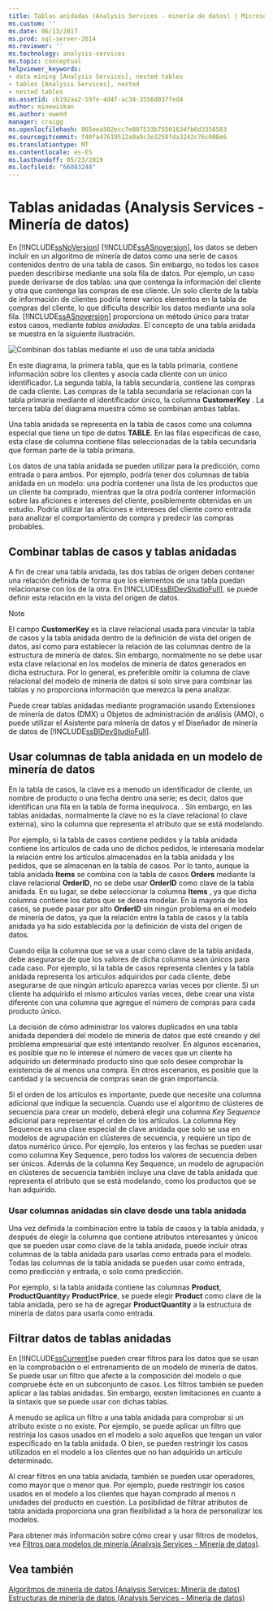 ```yaml
---
title: Tablas anidadas (Analysis Services - minería de datos) | Microsoft Docs
ms.custom: ''
ms.date: 06/13/2017
ms.prod: sql-server-2014
ms.reviewer: ''
ms.technology: analysis-services
ms.topic: conceptual
helpviewer_keywords:
- data mining [Analysis Services], nested tables
- tables [Analysis Services], nested
- nested tables
ms.assetid: cb192aa2-597e-4d4f-ac34-3556d037fed4
author: minewiskan
ms.author: owend
manager: craigg
ms.openlocfilehash: 865eea502ecc7e807533b75501634fb6d3356583
ms.sourcegitcommit: f40fa47619512a9a9c3e3258fda3242c76c008e6
ms.translationtype: MT
ms.contentlocale: es-ES
ms.lasthandoff: 05/23/2019
ms.locfileid: "66083248"
---
```

# <a name="nested-tables-analysis-services---data-mining"></a>Tablas anidadas (Analysis Services - Minería de datos)
  En [!INCLUDE[ssNoVersion](../../includes/ssnoversion-md.md)] [!INCLUDE[ssASnoversion](../../includes/ssasnoversion-md.md)], los datos se deben incluir en un algoritmo de minería de datos como una serie de casos contenidos dentro de una tabla de casos. Sin embargo, no todos los casos pueden describirse mediante una sola fila de datos. Por ejemplo, un caso puede derivarse de dos tablas: una que contenga la información del cliente y otra que contenga las compras de ese cliente. Un solo cliente de la tabla de información de clientes podría tener varios elementos en la tabla de compras del cliente, lo que dificulta describir los datos mediante una sola fila. [!INCLUDE[ssASnoversion](../../includes/ssasnoversion-md.md)] proporciona un método único para tratar estos casos, mediante *tablas anidadas*. El concepto de una tabla anidada se muestra en la siguiente ilustración.  
  
 ![Combinan dos tablas mediante el uso de una tabla anidada](../media/nested-tables.gif "dos tablas se combinan mediante una tabla anidada")  
  
 En este diagrama, la primera tabla, que es la tabla primaria, contiene información sobre los clientes y asocia cada cliente con un único identificador. La segunda tabla, la tabla secundaria, contiene las compras de cada cliente. Las compras de la tabla secundaria se relacionan con la tabla primaria mediante el identificador único, la columna **CustomerKey** . La tercera tabla del diagrama muestra cómo se combinan ambas tablas.  
  
 Una tabla anidada se representa en la tabla de casos como una columna especial que tiene un tipo de datos **TABLE**. En las filas específicas de caso, esta clase de columna contiene filas seleccionadas de la tabla secundaria que forman parte de la tabla primaria.  
  
 Los datos de una tabla anidada se pueden utilizar para la predicción, como entrada o para ambos. Por ejemplo, podría tener dos columnas de tabla anidada en un modelo: una podría contener una lista de los productos que un cliente ha comprado, mientras que la otra podría contener información sobre las aficiones e intereses del cliente, posiblemente obtenidas en un estudio. Podría utilizar las aficiones e intereses del cliente como entrada para analizar el comportamiento de compra y predecir las compras probables.  
  
## <a name="joining-case-tables-and-nested-tables"></a>Combinar tablas de casos y tablas anidadas  
 A fin de crear una tabla anidada, las dos tablas de origen deben contener una relación definida de forma que los elementos de una tabla puedan relacionarse con los de la otra. En [!INCLUDE[ssBIDevStudioFull](../../includes/ssbidevstudiofull-md.md)], se puede definir esta relación en la vista del origen de datos.  
  
> [!NOTE]  
>  El campo **CustomerKey** es la clave relacional usada para vincular la tabla de casos y la tabla anidada dentro de la definición de vista del origen de datos, así como para establecer la relación de las columnas dentro de la estructura de minería de datos. Sin embargo, normalmente no se debe usar esta clave relacional en los modelos de minería de datos generados en dicha estructura. Por lo general, es preferible omitir la columna de clave relacional del modelo de minería de datos si solo sirve para combinar las tablas y no proporciona información que merezca la pena analizar.  
  
 Puede crear tablas anidadas mediante programación usando Extensiones de minería de datos (DMX) u Objetos de administración de análisis (AMO), o puede utilizar el Asistente para minería de datos y el Diseñador de minería de datos de [!INCLUDE[ssBIDevStudioFull](../../includes/ssbidevstudiofull-md.md)].  
  
## <a name="using-nested-table-columns-in-a-mining-model"></a>Usar columnas de tabla anidada en un modelo de minería de datos  
 En la tabla de casos, la clave es a menudo un identificador de cliente, un nombre de producto o una fecha dentro una serie; es decir, datos que identifican una fila en la tabla de forma inequívoca. . Sin embargo, en las tablas anidadas, normalmente la clave no es la clave relacional (o clave externa), sino la columna que representa el atributo que se está modelando.  
  
 Por ejemplo, si la tabla de casos contiene pedidos y la tabla anidada contiene los artículos de cada uno de dichos pedidos, le interesaría modelar la relación entre los artículos almacenados en la tabla anidada y los pedidos, que se almacenan en la tabla de casos. Por lo tanto, aunque la tabla anidada **Items** se combina con la tabla de casos **Orders** mediante la clave relacional **OrderID**, no se debe usar **OrderID** como clave de la tabla anidada. En su lugar, se debe seleccionar la columna **Items** , ya que dicha columna contiene los datos que se desea modelar. En la mayoría de los casos, se puede pasar por alto **OrderID** sin ningún problema en el modelo de minería de datos, ya que la relación entre la tabla de casos y la tabla anidada ya ha sido establecida por la definición de vista del origen de datos.  
  
 Cuando elija la columna que se va a usar como clave de la tabla anidada, debe asegurarse de que los valores de dicha columna sean únicos para cada caso. Por ejemplo, si la tabla de casos representa clientes y la tabla anidada representa los artículos adquiridos por cada cliente, debe asegurarse de que ningún artículo aparezca varias veces por cliente. Si un cliente ha adquirido el mismo artículos varias veces, debe crear una vista diferente con una columna que agregue el número de compras para cada producto único.  
  
 La decisión de cómo administrar los valores duplicados en una tabla anidada dependerá del modelo de minería de datos que esté creando y del problema empresarial que esté intentando resolver. En algunos escenarios, es posible que no le interese el número de veces que un cliente ha adquirido un determinado producto sino que solo desee comprobar la existencia de al menos una compra. En otros escenarios, es posible que la cantidad y la secuencia de compras sean de gran importancia.  
  
 Si el orden de los artículos es importante, puede que necesite una columna adicional que indique la secuencia. Cuando use el algoritmo de clústeres de secuencia para crear un modelo, deberá elegir una columna *Key Sequence* adicional para representar el orden de los artículos. La columna Key Sequence es una clase especial de clave anidada que solo se usa en modelos de agrupación en clústeres de secuencia, y requiere un tipo de datos numérico único. Por ejemplo, los enteros y las fechas se pueden usar como columna Key Sequence, pero todos los valores de secuencia deben ser únicos. Además de la columna Key Sequence, un modelo de agrupación en clústeres de secuencia también incluye una clave de tabla anidada que representa el atributo que se está modelando, como los productos que se han adquirido.  
  
### <a name="using-non-key-nested-columns-from-a-nested-table"></a>Usar columnas anidadas sin clave desde una tabla anidada  
 Una vez definida la combinación entre la tabla de casos y la tabla anidada, y después de elegir la columna que contiene atributos interesantes y únicos que se pueden usar como clave de la tabla anidada, puede incluir otras columnas de la tabla anidada para usarlas como entrada para el modelo. Todas las columnas de la tabla anidada se pueden usar como entrada, como predicción y entrada, o solo como predicción.  
  
 Por ejemplo, si la tabla anidada contiene las columnas **Product**, **ProductQuantity**y **ProductPrice**, se puede elegir **Product** como clave de la tabla anidada, pero se ha de agregar **ProductQuantity** a la estructura de minería de datos para usarla como entrada.  
  
## <a name="filtering-nested-table-data"></a>Filtrar datos de tablas anidadas  
 En [!INCLUDE[ssCurrent](../../includes/sscurrent-md.md)]se pueden crear filtros para los datos que se usan en la comprobación o el entrenamiento de un modelo de minería de datos. Se puede usar un filtro que afecte a la composición del modelo o que compruebe éste en un subconjunto de casos. Los filtros también se pueden aplicar a las tablas anidadas. Sin embargo, existen limitaciones en cuanto a la sintaxis que se puede usar con dichas tablas.  
  
 A menudo se aplica un filtro a una tabla anidada para comprobar si un atributo existe o no existe. Por ejemplo, se puede aplicar un filtro que restrinja los casos usados en el modelo a solo aquellos que tengan un valor especificado en la tabla anidada. O bien, se pueden restringir los casos utilizados en el modelo a los clientes que no han adquirido un artículo determinado.  
  
 Al crear filtros en una tabla anidada, también se pueden usar operadores, como mayor que o menor que. Por ejemplo, puede restringir los casos usados en el modelo a los clientes que hayan comprado al menos n unidades del producto en cuestión. La posibilidad de filtrar atributos de tabla anidada proporciona una gran flexibilidad a la hora de personalizar los modelos.  
  
 Para obtener más información sobre cómo crear y usar filtros de modelos, vea [Filtros para modelos de minería &#40;Analysis Services - Minería de datos&#41;](mining-models-analysis-services-data-mining.md).  
  
## <a name="see-also"></a>Vea también  
 [Algoritmos de minería de datos &#40;Analysis Services: Minería de datos&#41;](data-mining-algorithms-analysis-services-data-mining.md)   
 [Estructuras de minería de datos &#40;Analysis Services - Minería de datos&#41;](mining-structures-analysis-services-data-mining.md)  
  
  
